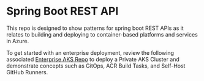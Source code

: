 # Spring Boot REST API

This repo is designed to show patterns for spring boot REST APIs as it relates to building and deploying to container-based platforms and services in Azure.

To get started with an enterprise deployment, review the following associated [Enterprise AKS Repo](https://github.com/haithamshahin333/enterprise-kubernetes-patterns)  to deploy a Private AKS Cluster and demonstrate concepts such as GitOps, ACR Build Tasks, and Self-Host GitHub Runners.